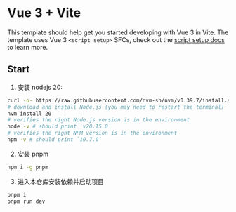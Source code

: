 # Vue 3 + Vite

This template should help get you started developing with Vue 3 in Vite. The template uses Vue 3 `<script setup>` SFCs, check out the [script setup docs](https://v3.vuejs.org/api/sfc-script-setup.html#sfc-script-setup) to learn more.

## Start

1. 安装 nodejs 20:

```bash
curl -o- https://raw.githubusercontent.com/nvm-sh/nvm/v0.39.7/install.sh | bash
# download and install Node.js (you may need to restart the terminal)
nvm install 20
# verifies the right Node.js version is in the environment
node -v # should print `v20.15.0`
# verifies the right NPM version is in the environment
npm -v # should print `10.7.0`
```

2. 安装 pnpm

```bash
npm i -g pnpm
```

3. 进入本仓库安装依赖并启动项目

```bash
pnpm i
pnpm run dev
```
